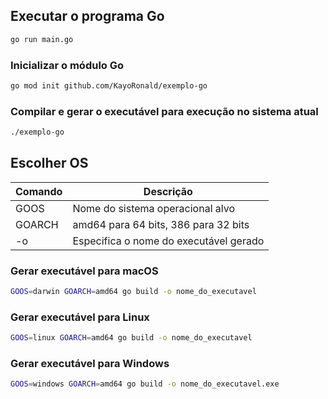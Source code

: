 
## Executar o programa Go
```bash
go run main.go
```

### Inicializar o módulo Go
```bash
go mod init github.com/KayoRonald/exemplo-go
```

### Compilar e gerar o executável para execução no sistema atual
```bash
./exemplo-go
```

## Escolher OS
| Comando | Descrição |
|---------|-----------|
| GOOS  | Nome do sistema operacional alvo |
| GOARCH | amd64 para 64 bits, 386 para 32 bits |
| -o | Especifica o nome do executável gerado |

### Gerar executável para macOS
```bash
GOOS=darwin GOARCH=amd64 go build -o nome_do_executavel
```

### Gerar executável para Linux
```bash
GOOS=linux GOARCH=amd64 go build -o nome_do_executavel
```

### Gerar executável para Windows
```bash
GOOS=windows GOARCH=amd64 go build -o nome_do_executavel.exe
```